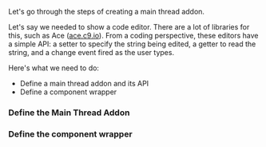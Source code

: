 Let's go through the steps of creating a main thread addon.

Let's say we needed to show a code editor. There are a lot of libraries
for this, such as Ace (<a href="https://ace.c9.io/" target="_blank">ace.c9.io</a>).
From a coding perspective, these editors have a simple API: a setter
to specify the string being edited, a getter to read the string, and
a change event fired as the user types.

Here's what we need to do:
- Define a main thread addon and its API
- Define a component wrapper

### Define the Main Thread Addon

### Define the component wrapper